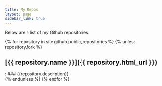 ```yaml
---
title: My Repos
layout: page
sidebar_link: true
---
```

Below are a list of my Github repositories.

{% for repository in site.github.public_repositories %}
{% unless repository.fork %}
## [{{ repository.name }}]({{ repository.html_url }})<br>
: ### {{repository.description}}<br>
{% endunless %}
{% endfor %}
